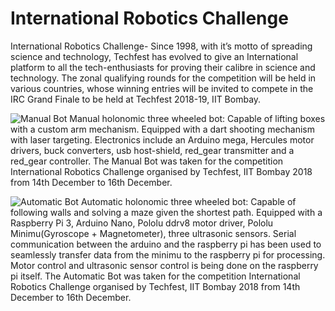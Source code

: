# International Robotics Challenge

International Robotics Challenge-  Since 1998, with it’s motto of spreading science and technology, Techfest has evolved to give an International platform to all the tech-enthusiasts for proving their calibre in science and technology.
The zonal qualifying rounds for the competition will be held in various countries, whose winning entries will be invited to compete in the IRC Grand Finale to be held at Techfest 2018-19, IIT Bombay.

![Manual Bot](https://github.com/TeamRoboconBITSPilani/TeamRoboconBITSPilani.github.io/blob/master/images/gallery/IMG_20181127_114109.jpg)
Manual holonomic three wheeled bot: Capable of lifting boxes with a custom arm mechanism. Equipped with a dart shooting mechanism with laser targeting. Electronics include an Arduino mega, Hercules motor drivers, buck converters, usb host-shield, red_gear transmitter and a red_gear controller.
The Manual Bot was taken for the competition International Robotics Challenge organised by Techfest, IIT Bombay 2018 from 14th December to 16th December.

![Automatic Bot](https://github.com/TeamRoboconBITSPilani/TeamRoboconBITSPilani.github.io/blob/master/images/gallery/w7.jpg)
Automatic holonomic three wheeled bot: Capable of following walls and solving a maze given the shortest path. Equipped with a Raspberry Pi 3, Arduino Nano, Pololu ddrv8 motor driver, Pololu Minimu(Gyroscope + Magnetometer), three ultrasonic sensors.  Serial communication between the arduino and the raspberry pi has been used to seamlessly transfer data from the minimu to the raspberry pi for processing. Motor control and ultrasonic sensor control  is being done on the raspberry pi itself. 
The Automatic Bot was taken for the competition International Robotics Challenge organised by Techfest, IIT Bombay 2018 from 14th December to 16th December.


